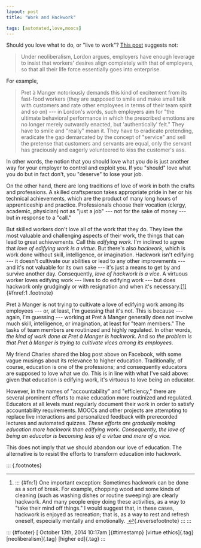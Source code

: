 ```yaml
---
layout: post
title: "Work and Hackwork"

tags: [automated,love,moocs]
---
```



Should you love what to do, or "live to work"? [This post](http://thenewinquiry.com/blogs/marginal-utility/liquid-authenticity/) suggests not:

> Under neoliberalism, Lordon argues, employers have enough leverage to insist that workers' desires align completely with that of employers, so that all their life force essentially goes into enterprise.

For example,

> Pret à Manger notoriously demands this kind of excitement from its fast-food workers (they are supposed to smile and make small talk with customers and rate other employees in terms of their team spirit and so on) --- in Lordon's words, such employers aim for "the ultimate behavioral performance in which the prescribed emotions are no longer merely outwardly enacted, but 'authentically' felt." They have to smile and "really" mean it. They have to eradicate pretending, eradicate the gap demarcated by the concept of "service" and sell the pretense that customers and servants are equal, only the servant has graciously and eagerly volunteered to kiss the customer's ass.

In other words, the notion that you should love what you do is just another way for your employer to control and exploit you. If you "should" love what you do but in fact don't, you "deserve" to lose your job.

On the other hand, there are long traditions of love of work in both the crafts and professions. A skilled craftsperson takes appropriate pride in her or his technical achievements, which are the product of many long hours of apprenticeship and practice. Professionals choose their vocation (clergy, academic, physician) not as "just a job" --- not for the sake of money --- but in response to a "call."

But skilled workers don't love all of the work that they do. They love the most valuable and challenging aspects of their work, the things that can lead to great achievements. Call this *edifying work*. I'm inclined to agree that *love of edifying work is a virtue*. But there's also *hackwork*, which is work done without skill, intelligence, or imagination. Hackwork isn't edifying --- it doesn't cultivate our abilities or lead to any other improvements --- and it's not valuable for its own sake --- it's just a means to get by and survive another day. Consequently, *love of hackwork is a vice*. A virtuous worker loves edifying work --- lives to do edifying work --- but does hackwork only grudgingly or with resignation and when it's necessary.[\[1\]](#fn:1 "see footnote"){#fnref:1 .footnote}

Pret à Manger is not trying to cultivate a love of edifying work among its employees --- or, at least, I'm guessing that it's not. This is because --- again, I'm guessing --- working at Pret à Manger generally does not involve much skill, intelligence, or imagination, at least for "team members." The tasks of team members are routinized and highly regulated. In other words, *the kind of work done at Pret à Manger is hackwork*. And so *the problem is that Pret à Manger is trying to cultivate vices among its employees*.

My friend Charles shared the blog post above on Facebook, with some vague musings about its relevance to higher education. Traditionally, of course, education is one of the professions; and consequently educators are supposed to love what we do. This is in line with what I've said above: given that education is edifying work, it's virtuous to love being an educator.

However, in the names of "accountability" and "efficiency," there are several prominent efforts to make education more routinized and regulated. Educators at all levels must regularly document their work in order to satisfy accountability requirements. MOOCs and other projects are attempting to replace live interactions and personalized feedback with prerecorded lectures and automated quizzes. *These efforts are gradually making education more hackwork than edifying work. Consequently, the love of being an educator is becoming less of a virtue and more of a vice.*

This does not imply that we should abandon our love of education. The alternative is to resist the efforts to transform education into hackwork.

::: {.footnotes}

------------------------------------------------------------------------

1.  ::: {#fn:1}
    One important exception: Sometimes hackwork can be done as a sort of break. For example, chopping wood and some kinds of cleaning (such as washing dishes or routine sweeping) are clearly hackwork. And many people enjoy doing these activities, as a way to "take their mind off things." I would suggest that, in these cases, hackwork is enjoyed as recreation; that is, as a way to rest and refresh oneself, especially mentally and emotionally. [ ↩](#fnref:1 "return to article"){.reversefootnote}
    :::
:::

::: {#footer}
[ October 13th, 2014 10:17am ]{#timestamp} [virtue ethics]{.tag} [neoliberalism]{.tag} [higher ed]{.tag}
:::


